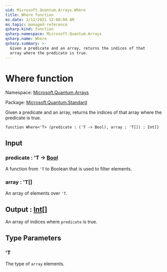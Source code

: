 ```yaml
---
uid: Microsoft.Quantum.Arrays.Where
title: Where function
ms.date: 3/12/2021 12:00:00 AM
ms.topic: managed-reference
qsharp.kind: function
qsharp.namespace: Microsoft.Quantum.Arrays
qsharp.name: Where
qsharp.summary: >-
  Given a predicate and an array, returns the indices of that
  array where the predicate is true.
---
```


# Where function

Namespace: [Microsoft.Quantum.Arrays](xref:Microsoft.Quantum.Arrays)

Package: [Microsoft.Quantum.Standard](https://nuget.org/packages/Microsoft.Quantum.Standard)


Given a predicate and an array, returns the indices of thatarray where the predicate is true.

```qsharp
function Where<'T> (predicate : ('T -> Bool), array : 'T[]) : Int[]
```


## Input

### predicate : 'T -> [Bool](xref:microsoft.quantum.lang-ref.bool)

A function from `'T` to Boolean that is used to filter elements.


### array : 'T[]

An array of elements over `'T`.



## Output : [Int](xref:microsoft.quantum.lang-ref.int)[]

An array of indices where `predicate` is true.

## Type Parameters

### 'T

The type of `array` elements.